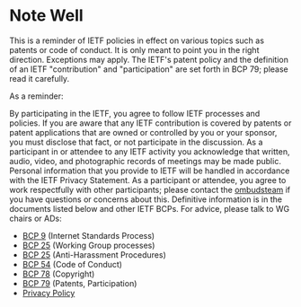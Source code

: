 # Note Well

This is a reminder of IETF policies in effect on various topics
such as patents or code of conduct. It is only meant to point you
in the right direction.  Exceptions may apply. The IETF's patent
policy and the definition of an IETF "contribution" and "participation"
are set forth in BCP 79; please read it carefully.

As a reminder:

By participating in the IETF, you agree to follow IETF processes
and policies.  If you are aware that any IETF contribution is covered
by patents or patent applications that are owned or controlled by
you or your sponsor, you must disclose that fact, or not participate
in the discussion.  As a participant in or attendee to any IETF
activity you acknowledge that written, audio, video, and photographic
records of meetings may be made public.  Personal information that
you provide to IETF will be handled in accordance with the IETF
Privacy Statement.  As a participant or attendee, you agree to work
respectfully with other participants; please contact the
[ombudsteam](https://www.ietf.org/contact/ombudsteam/) if you have
questions or concerns about this.  Definitive information is in the
documents listed below and other IETF BCPs.  For advice, please
talk to WG chairs or ADs:

* [BCP 9](https://tools.ietf.org/html/bcp9) (Internet Standards Process)
* [BCP 25](https://tools.ietf.org/html/bcp25) (Working Group processes)
* [BCP 25](https://tools.ietf.org/html/bcp25) (Anti-Harassment Procedures)
* [BCP 54](https://tools.ietf.org/html/bcp54) (Code of Conduct)
* [BCP 78](https://tools.ietf.org/html/bcp78) (Copyright)
* [BCP 79](https://tools.ietf.org/html/bcp79) (Patents, Participation)
* [Privacy Policy](https://www.ietf.org/privacy-policy/)
